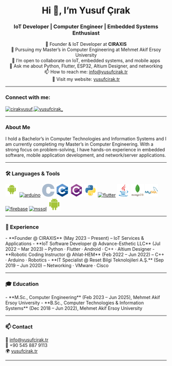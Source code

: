 <h1 align="center">Hi 👋, I’m Yusuf Çırak</h1>
<h3 align="center">IoT Developer | Computer Engineer | Embedded Systems Enthusiast</h3>

<p align="center">
  🔭 Founder & IoT Developer at <strong>CIRAXIS</strong><br>
  🌱 Pursuing my Master’s in Computer Engineering at Mehmet Akif Ersoy University<br>
  👯 I’m open to collaborate on IoT, embedded systems, and mobile apps<br>
  💬 Ask me about Python, Flutter, ESP32, Altium Designer, and networking<br>
  📫 How to reach me: <a href="mailto:info@yusufcirak.tr">info@yusufcirak.tr</a><br>
  🔗 Visit my website: <a href="https://yusufcirak.tr">yusufcirak.tr</a>
</p>

---

<h3 align="left">Connect with me:</h3>
<p align="left">
  <a href="https://linkedin.com/in/cirakyusuf" target="_blank">
    <img align="center" src="https://raw.githubusercontent.com/rahuldkjain/github-profile-readme-generator/master/src/images/icons/Social/linked-in-alt.svg" alt="cirakyusuf" height="30" width="40" />
  </a>
  <a href="https://instagram.com/yusufcirak_" target="_blank">
    <img align="center" src="https://raw.githubusercontent.com/rahuldkjain/github-profile-readme-generator/master/src/images/icons/Social/instagram.svg" alt="yusufcirak_" height="30" width="40" />
  </a>
</p>

---

<h3 align="left">About Me</h3>
<p>
  I hold a Bachelor’s in Computer Technologies and Information Systems and I am currently completing my Master’s in Computer Engineering. With a strong focus on problem-solving, I have hands-on experience in embedded software, mobile application development, and network/server applications.
</p>

---

<h3 align="left">🛠 Languages &amp; Tools</h3>
<p align="left">
  <a href="https://developer.android.com" target="_blank"><img src="https://raw.githubusercontent.com/devicons/devicon/master/icons/android/android-original-wordmark.svg" alt="android" width="40" height="40"/></a>
  <a href="https://www.arduino.cc/" target="_blank"><img src="https://cdn.worldvectorlogo.com/logos/arduino-1.svg" alt="arduino" width="40" height="40"/></a>
  <a href="https://www.cprogramming.com/" target="_blank"><img src="https://raw.githubusercontent.com/devicons/devicon/master/icons/c/c-original.svg" alt="c" width="40" height="40"/></a>
  <a href="https://www.w3schools.com/cpp/" target="_blank"><img src="https://raw.githubusercontent.com/devicons/devicon/master/icons/cplusplus/cplusplus-original.svg" alt="cplusplus" width="40" height="40"/></a>
  <a href="https://www.w3schools.com/cs/" target="_blank"><img src="https://raw.githubusercontent.com/devicons/devicon/master/icons/csharp/csharp-original.svg" alt="csharp" width="40" height="40"/></a>
  <a href="https://python.org" target="_blank"><img src="https://raw.githubusercontent.com/devicons/devicon/master/icons/python/python-original.svg" alt="python" width="40" height="40"/></a>
  <a href="https://flutter.dev" target="_blank"><img src="https://www.vectorlogo.zone/logos/flutterio/flutterio-icon.svg" alt="flutter" width="40" height="40"/></a>
  <a href="https://www.java.com" target="_blank"><img src="https://raw.githubusercontent.com/devicons/devicon/master/icons/java/java-original.svg" alt="java" width="40" height="40"/></a>
  <a href="https://www.mongodb.com/" target="_blank"><img src="https://raw.githubusercontent.com/devicons/devicon/master/icons/mongodb/mongodb-original-wordmark.svg" alt="mongodb" width="40" height="40"/></a>
  <a href="https://www.mysql.com/" target="_blank"><img src="https://raw.githubusercontent.com/devicons/devicon/master/icons/mysql/mysql-original-wordmark.svg" alt="mysql" width="40" height="40"/></a>
  <a href="https://firebase.google.com/" target="_blank"><img src="https://www.vectorlogo.zone/logos/firebase/firebase-icon.svg" alt="firebase" width="40" height="40"/></a>
  <a href="https://www.svgrepo.com/show/303229/microsoft-sql-server-logo.svg" target="_blank"><img src="https://www.svgrepo.com/show/303229/microsoft-sql-server-logo.svg" alt="mssql" width="40" height="40"/></a>
  <a href="https://developer.android.com/ndk" target="_blank"><img src="https://raw.githubusercontent.com/devicons/devicon/master/icons/android/android-original.svg" alt="android-ndk" width="40" height="40"/></a>
</p>

---

<h3 align="left">🚀 Experience</h3>
- **Founder @ CIRAXIS** (May 2023 – Present) – IoT Services &amp; Applications  
- **IoT Software Developer @ Advance-Esthetic LLC** (Jul 2022 – Mar 2023) – Python · Flutter · Android · C++ · Altium Designer  
- **Robotic Coding Instructor @ Ahlat-HEM** (Feb 2022 – Jun 2022) – C++ · Arduino · Robotics  
- **IT Specialist @ Reset Bilgi Teknolojileri A.Ş.** (Sep 2019 – Jun 2020) – Networking · VMware · Cisco  

---

<h3 align="left">🎓 Education</h3>
- **M.Sc., Computer Engineering** (Feb 2023 – Jun 2025), Mehmet Akif Ersoy University  
- **B.Sc., Computer Technologies &amp; Information Systems** (Dec 2018 – Jun 2022), Mehmet Akif Ersoy University  

---

<h3 align="left">📫 Contact</h3>
<p>
  📧 <a href="mailto:info@yusufcirak.tr">info@yusufcirak.tr</a><br>
  📱 +90 545 887 9113<br>
  🌍 <a href="https://yusufcirak.tr">yusufcirak.tr</a>
</p>

---
